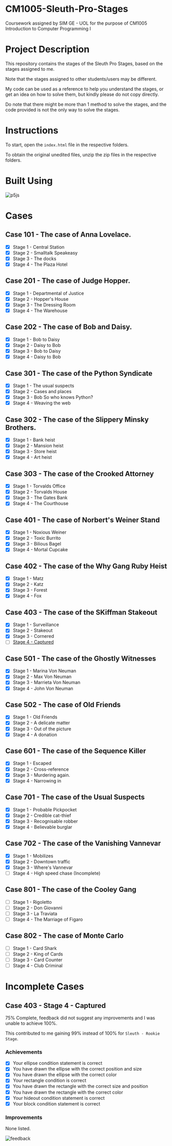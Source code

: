 # CM1005-Sleuth-Pro-Stages
Coursework assigned by SIM GE - UOL for the purpose of CM1005 Introduction to Computer Programming I

# Project Description
This repository contains the stages of the Sleuth Pro Stages, based on the stages assigned to me.

Note that the stages assigned to other students/users may be different. 

My code can be used as a reference to help you understand the stages, or get an idea on how to solve them, but kindly please do not copy directly. 

Do note that there might be more than 1 method to solve the stages, and the code provided is not the only way to solve the stages. 

# Instructions
To start, open the `index.html` file in the respective folders.

To obtain the original unedited files, unzip the zip files in the respective folders.

# Built Using
![p5js](https://img.shields.io/badge/p5.js-ED225D?style=for-the-badge&logo=p5.js&logoColor=FFFFFF)

# Cases
## Case 101 - The case of Anna Lovelace.
- [x] Stage 1 - Central Station
- [x] Stage 2 - Smalltalk Speakeasy
- [x] Stage 3 - The docks
- [x] Stage 4 - The Plaza Hotel

## Case 201 - The case of Judge Hopper.
- [x] Stage 1 - Departmental of Justice
- [x] Stage 2 - Hopper's House
- [x] Stage 3 - The Dressing Room
- [x] Stage 4 - The Warehouse

## Case 202 - The case of Bob and Daisy.
- [x] Stage 1 - Bob to Daisy
- [x] Stage 2 - Daisy to Bob
- [x] Stage 3 - Bob to Daisy
- [x] Stage 4 - Daisy to Bob

## Case 301 - The case of the Python Syndicate
- [x] Stage 1 - The usual suspects
- [x] Stage 2 - Cases and places
- [x] Stage 3 - Bob So who knows Python?
- [x] Stage 4 - Weaving the web

## Case 302 - The case of the Slippery Minsky Brothers.
- [x] Stage 1 - Bank heist
- [x] Stage 2 - Mansion heist
- [x] Stage 3 - Store heist
- [x] Stage 4 - Art heist

## Case 303 - The case of the Crooked Attorney
- [x] Stage 1 - Torvalds Office
- [x] Stage 2 - Torvalds House
- [x] Stage 3 - The Gates Bank
- [x] Stage 4 - The Courthouse

## Case 401 - The case of Norbert's Weiner Stand
- [x] Stage 1 - Noxious Weiner
- [x] Stage 2 - Toxic Burrito
- [x] Stage 3 - Bilious Bagel
- [x] Stage 4 - Mortal Cupcake

## Case 402 - The case of the Why Gang Ruby Heist
- [x] Stage 1 - Matz
- [x] Stage 2 - Katz
- [x] Stage 3 - Forest
- [x] Stage 4 - Fox

## Case 403 - The case of the SKiffman Stakeout
- [x] Stage 1 - Surveillance
- [x] Stage 2 - Stakeout
- [x] Stage 3 - Cornered
- [ ] <a href="#case-403---stage-4---captured">Stage 4 - Captured</a>

## Case 501 - The case of the Ghostly Witnesses
- [x] Stage 1 - Marina Von Neuman
- [x] Stage 2 - Max Von Neuman
- [x] Stage 3 - Marrieta Von Neuman
- [x] Stage 4 - John Von Neuman

## Case 502 - The case of Old Friends
- [x] Stage 1 - Old Friends
- [x] Stage 2 - A delicate matter
- [x] Stage 3 - Out of the picture
- [x] Stage 4 - A donation

## Case 601 - The case of the Sequence Killer
- [x] Stage 1 - Escaped
- [x] Stage 2 - Cross-reference
- [x] Stage 3 - Murdering again.
- [x] Stage 4 - Narrowing in

## Case 701 - The case of the Usual Suspects
- [x] Stage 1 - Probable Pickpocket
- [x] Stage 2 - Credible cat-thief
- [x] Stage 3 - Recognisable robber
- [x] Stage 4 - Believable burglar

## Case 702 - The case of the Vanishing Vannevar
- [x] Stage 1 - Mobilizes
- [x] Stage 2 - Downtown traffic
- [x] Stage 3 - Where's Vannevar
- [ ] Stage 4 - High speed chase (Incomplete)

## Case 801 - The case of the Cooley Gang
- [ ] Stage 1 - Rigoletto
- [ ] Stage 2 - Don Giovanni
- [ ] Stage 3 - La Traviata
- [ ] Stage 4 - The Marriage of Figaro

## Case 802 - The case of Monte Carlo
- [ ] Stage 1 - Card Shark
- [ ] Stage 2 - King of Cards
- [ ] Stage 3 - Card Counter
- [ ] Stage 4 - Club Criminal

# Incomplete Cases
## Case 403 - Stage 4 - Captured
75% Complete, feedback did not suggest any improvements and I was unable to achieve 100%. 

This contributed to me gaining 99% instead of 100% for `Sleuth - Rookie Stage`.

### Achievements
- [x] Your ellipse condition statement is correct
- [x] You have drawn the ellipse with the correct position and size
- [x] You have drawn the ellipse with the correct color
- [x] Your rectangle condition is correct
- [x] You have drawn the rectangle with the correct size and position
- [x] You have drawn the rectangle with the correct color
- [x] Your hideout condition statement is correct
- [x] Your block condition statement is correct

### Improvements
None listed. 

![feedback](403-3/Feedback.png)